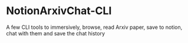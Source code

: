 # NotionArxivChat-CLI
A few CLI tools to immersively, browse, read Arxiv paper, save to notion, chat with them and save the chat history 

